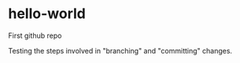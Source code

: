 # hello-world
First github repo

Testing the steps involved in "branching" and "committing" changes. 
